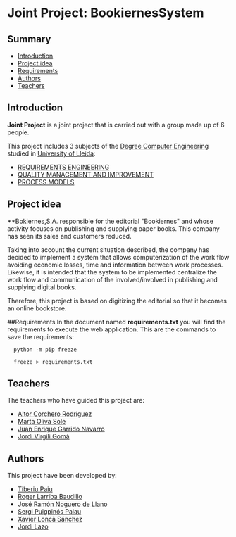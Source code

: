 # Joint Project: BookiernesSystem
## Summary
  - [Introduction](#introduction)
  - [Project idea](#project-idea)
  - [Requirements](#requirements)
  - [Authors](#authors)
  - [Teachers](#teachers)

## Introduction
**Joint Project** is a joint project that is carried out with a group made up of 6 people.

This project includes 3 subjects of the [Degree Computer Engineering](http://www.grauinformatica.udl.cat/en) studied in [University of Lleida](http://www.udl.es/ca/):
- [REQUIREMENTS ENGINEERING](https://guiadocent.udl.cat/pdf/en/102052)
- [QUALITY MANAGEMENT AND IMPROVEMENT](https://guiadocent.udl.cat/pdf/en/102053)
- [PROCESS MODELS](https://guiadocent.udl.cat/pdf/en/102054)

## Project idea
**Bokiernes,S.A. responsible for the editorial "Bookiernes" and whose activity focuses on publishing and supplying paper books. This company has seen its sales and customers reduced.

Taking into account the current situation described, the company has decided to implement a system that allows computerization of the work flow avoiding economic losses, time and information between work processes. Likewise, it is intended that the system to be implemented centralize the work flow and communication of the
involved/involved in publishing and supplying digital books.

Therefore, this project is based on digitizing the editorial so that it becomes an online bookstore.

##Requirements
In the document named **requirements.txt** you will find the requirements to execute the web application.
This are the commands to save the requirements:
```
  python -m pip freeze
``` 
```
  freeze > requirements.txt
```
## Teachers
The teachers who have guided this project are:
- [Aitor Corchero Rodríguez](https://github.com/JordiLazo)
- [Marta Oliva Sole](https://github.com/JordiLazo)
- [Juan Enrique Garrido Navarro](https://github.com/JordiLazo)
- [Jordi Virgili Gomà](https://github.com/JordiLazo)

## Authors
This project have been developed by:
- [Tiberiu Paiu](https://github.com/JordiLazo)
- [Roger Larriba Baudilio](https://github.com/JordiLazo)
- [José Ramón Noguero de Llano](https://github.com/JordiLazo)
- [Sergi Puigpinós Palau](https://github.com/JordiLazo)
- [Xavier Loncà Sánchez](https://github.com/flormartinezm)
- [Jordi Lazo](https://github.com/JordiLazo)
